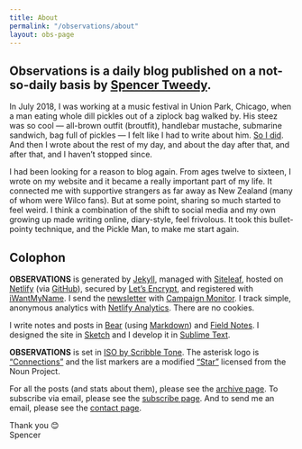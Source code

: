 ```yaml
---
title: About
permalink: "/observations/about"
layout: obs-page
---
```


## Observations is a daily blog published on a not-so-daily basis by [Spencer Tweedy](https://spencertweedy.com/).

In July 2018, I was working at a music festival in Union Park, Chicago, when a man eating whole dill pickles out of a ziplock bag walked by. His steez was so cool — all-brown outfit (broutfit), handlebar mustache, submarine sandwich, bag full of pickles — I felt like I had to write about him. [So I did](https://spencertweedy.com/observations/071718.html). And then I wrote about the rest of my day, and about the day after that, and after that, and I haven’t stopped since.

I had been looking for a reason to blog again. From ages twelve to sixteen, I wrote on my website and it became a really important part of my life. It connected me with supportive strangers as far away as New Zealand (many of whom were Wilco fans). But at some point, sharing so much started to feel weird. I think a combination of the shift to social media and my own growing up made writing online, diary-style, feel frivolous. It took this bullet-pointy technique, and the Pickle Man, to make me start again.

## Colophon

**OBSERVATIONS** is generated by [Jekyll](https://jekyllrb.com/), managed with [Siteleaf](https://www.siteleaf.com/), hosted on [Netlify](https://www.netlify.com/) (via [GitHub](https://github.com/spencertweedy/spencertweedy.github.io)), secured by [Let’s Encrypt](https://letsencrypt.org/), and registered with [iWantMyName](https://iwantmyname.com/). I send the [newsletter](https://spencertweedy.com/observations/subscribe) with [Campaign Monitor](https://www.campaignmonitor.com/). I track simple, anonymous analytics with [Netlify Analytics](https://www.netlify.com/products/analytics/). There are no cookies.

I write notes and posts in [Bear](https://bear.app/) (using [Markdown](https://daringfireball.net/projects/markdown/)) and [Field Notes](https://fieldnotesbrand.com/). I designed the site in [Sketch](https://www.sketchapp.com/) and I develop it in [Sublime Text](https://www.sublimetext.com/).

**OBSERVATIONS** is set in [ISO by Scribble Tone](https://www.futurefonts.xyz/scribble-tone/iso). The asterisk logo is [“Connections”](https://thenounproject.com/icon/1207551/) and the list markers are a modified [“Star”](https://thenounproject.com/icon/1696194/) licensed from the Noun Project.

For all the posts (and stats about them), please see the [archive page](https://spencertweedy.com/observations/archive). To subscribe via email, please see the [subscribe page](https://spencertweedy.com/observations/subscribe). And to send me an email, please see the [contact page](https://spencertweedy.com/observations/contact).

Thank you &#128522;  
Spencer
